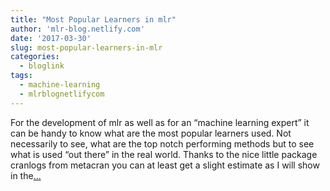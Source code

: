 ```yaml
---
title: "Most Popular Learners in mlr"
author: 'mlr-blog.netlify.com'
date: '2017-03-30'
slug: most-popular-learners-in-mlr
categories:
  - bloglink
tags:
  - machine-learning
  - mlrblognetlifycom
---
```


For the development of mlr as well as for an “machine learning expert” it can be handy to know what are the most popular learners used. Not necessarily to see, what are the top notch performing methods but to see what is used “out there” in the real world. Thanks to the nice little package cranlogs from metacran you can at least get a slight estimate as I will show in the[... <i class="fas fa-external-link-alt"></i>](https://mlr-blog.netlify.com/post/2017-03-30-most_popular_learners_in_mlr/)


